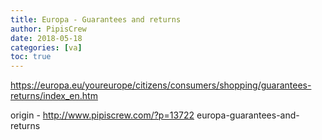 ```yaml
---
title: Europa - Guarantees and returns
author: PipisCrew
date: 2018-05-18
categories: [va]
toc: true
---
```


https://europa.eu/youreurope/citizens/consumers/shopping/guarantees-returns/index_en.htm

origin - http://www.pipiscrew.com/?p=13722 europa-guarantees-and-returns